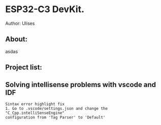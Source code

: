 # ESP32-C3 DevKit. 
Author: Ulises

## About:
asdas

## Project list:

## Solving intellisense problems with vscode and IDF
    Sintax error highlight fix
    1. Go to .vscode/settings.json and change the "C_Cpp.intelliSenseEngine" 
    configuration from 'Tag Parser' to 'Default'

    